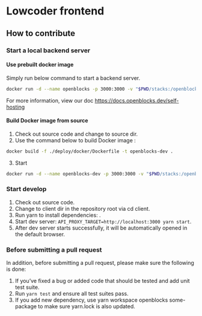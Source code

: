 # Lowcoder frontend

## How to contribute

### Start a local backend server

#### Use prebuilt docker image

Simply run below command to start a backend server.

```bash
docker run -d --name openblocks -p 3000:3000 -v "$PWD/stacks:/openblocks-stacks" openblocksdev/openblocks-ce
```

For more information, view our doc https://docs.openblocks.dev/self-hosting

#### Build Docker image from source

1. Check out source code and change to source dir.
2. Use the command below to build Docker image :

```bash
docker build -f ./deploy/docker/Dockerfile -t openblocks-dev .
```

3. Start

```bash
docker run -d --name openblocks-dev -p 3000:3000 -v "$PWD/stacks:/openblocks-stacks" openblocks-dev
```

### Start develop

1. Check out source code.
2. Change to client dir in the repository root via cd client.
3. Run yarn to install dependencies: .
4. Start dev server: `API_PROXY_TARGET=http://localhost:3000 yarn start`.
5. After dev server starts successfully, it will be automatically opened in the default browser.

### Before submitting a pull request

In addition, before submitting a pull request, please make sure the following is done:

1. If you’ve fixed a bug or added code that should be tested and add unit test suite.
2. Run `yarn test` and ensure all test suites pass.
3. If you add new dependency, use yarn workspace openblocks some-package to make sure yarn.lock is also updated.
